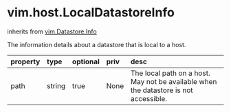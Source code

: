 vim.host.LocalDatastoreInfo
===========================
inherits from [vim.Datastore.Info](docs/vim.Datastore.Info.md)


The information details about a datastore that is local to a host.

| property | type | optional | priv | desc |
|:---------|:-----|:---------|:-----|:-----|
| path | string | true | None | The local path on a host.  May not   be available when the datastore is not accessible. |


